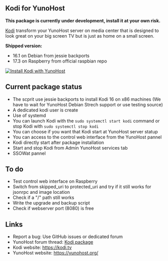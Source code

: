 Kodi for YunoHost
---------------------

**This package is currently under development, install it at your own risk.**

[Kodi](https://kodi.tv) transform your YunoHost server on media center that is designed to look great on your big screen TV but is just as home on a small screen.

**Shipped version:**
* 16.1 on Debian from jessie backports
* 17.3 on Raspberry from official raspbian repo

[![Install Kodi with YunoHost](https://install-app.yunohost.org/install-with-yunohost.png)](https://install-app.yunohost.org/?app=kodi)

## Current package status
* The scprit use jessie backports to install Kodi 16 on x86 machines (We have to wait for YunoHost Debian Strech support or use testing source)
* A dedicated kodi user is create
* Use of systemd
* You can launch Kodi with the ```sudo systemctl start kodi``` command or stop Kodi with ```sudo systemctl stop kodi```
* You can choose if you want that Kodi start at YunoHost server statup
* You can access to the control web interface from the YunoHost pannel
* Kodi directly start after package installation
* Start and stop Kodi from Admin YunoHost services tab
* SSOWat pannel

## To do
* Test control web interface on Raspberry
* Switch from skipped_uri to protected_uri and try if it still works for jsonrpc and image location
* Check if a "/" path still works
* Write the upgrade and backup script
* Check if webserver port (8080) is free

## Links

 * Report a bug: Use GitHub issues or dedicated forum
 * YunoHost forum thread: [Kodi package](https://forum.yunohost.org/t/kodi-package-yunohost-as-a-media-center/3561/17)
 * Kodi website: https://kodi.tv
 * YunoHost website: https://yunohost.org/